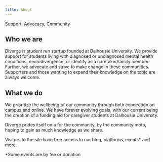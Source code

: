 ```yaml
---
title: About
---
```


Support, Advocacy, Community

## Who we are
Diverge is student run startup founded at Dalhousie University. We provide support for students living with diagnosed or undiagnosed mental health conditions, neurodivergence, or identify as a caretaker/family member. Further, we advocate and strive to make change in these communities. Supporters and those wanting to expand their knowledge on the topic are always welcome.

## What we do
We prioritize the wellbeing of our community through both connection on-campus and online. We have forever evolving goals, with our current being the creation of a funding aid for caregiver students at Dalhousie University.

Diverge prides itself on a for the community, by the community moto, hoping to gain as much knowledge as we share.

Visitors to the site have free access to our blog, platforms, events* and more.


 

*Some events are by fee or donation
